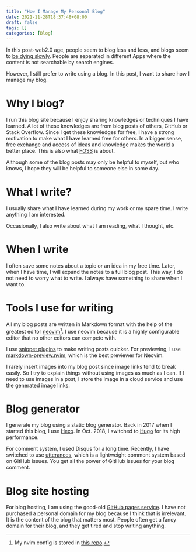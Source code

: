 ```yaml
---
title: "How I Manage My Personal Blog"
date: 2021-11-28T18:37:48+08:00
draft: false
tags: []
categories: [Blog]
---
```


In this post-web2.0 age, people seem to blog less and less, and blogs seem to [be dying slowly](https://www.google.com/search?q=blogs+are+dying).
People are separated in different Apps where the content is not searchable by search engines.

However, I still prefer to write using a blog. In this post, I want to share how I manage my blog.

<!--more-->

# Why I blog?

I run this blog site because I enjoy sharing knowledges or techniques I have learned.
A lot of these knowledges are from blog posts of others, GitHub or Stack Overflow.
Since I get these knowledges for free, I have a strong motivation to make what I have learned free for others.
In a bigger sense, free exchange and access of ideas and knowledge makes the world a better place.
This is also what [FOSS](https://en.wikipedia.org/wiki/Free_and_open-source_software) is about.

Although some of the blog posts may only be helpful to myself, but who knows,
I hope they will be helpful to someone else in some day.

# What I write?

I usually share what I have learned during my work or my spare time.
I write anything I am interested.

Occasionally, I also write about what I am reading, what I thought, etc.

# When I write

I often save some notes about a topic or an idea in my free time.
Later, when I have time, I will expand the notes to a full blog post.
This way, I do not need to worry what to write.
I always have something to share when I want to.

# Tools I use for writing

All my blog posts are written in Markdown format with the help of the greatest editor [neovim](https://neovim.io/)[^1].
I use neovim because it is a highly configurable editor that no other editors can compete with.

I use [snippet plugins](https://jdhao.github.io/2019/01/15/markdown_edit_preview_nvim/#markdown-editing) to make writing posts quicker.
For previewing, I use [markdown-preview.nvim](https://github.com/iamcco/markdown-preview.nvim), which is the best previewer for Neovim.

I rarely insert images into my blog post since image links tend to break easily.
So I try to explain things without using images as much as I can.
If I need to use images in a post, I store the image in a cloud service and use the generated image links.

# Blog generator

I generate my blog using a static blog generator.
Back in 2017 when I started this blog, I use [Hexo](https://github.com/hexojs/hexo).
In Oct. 2018, I switched to [Hugo](https://github.com/gohugoio/hugo) for its high performance.

For comment system, I used Disqus for a long time. Recently, I have switched to use [utterances](https://utteranc.es/),
which is a lightweight comment system based on GitHub issues.
You get all the power of GitHub issues for your blog comment.

# Blog site hosting

For blog hosting, I am using the good-old [GitHub pages service](https://pages.github.com/).
I have not purchased a personal domain for my blog because I think that is irrelevant.
It is the content of the blog that matters most.
People often get a fancy domain for their blog, and they get tired and stop writing anything.

[^1]: My nvim config is stored in [this repo](https://github.com/jdhao/nvim-config).
